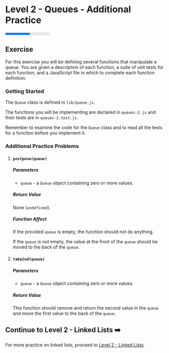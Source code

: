 # Level 2 - Queues - Additional Practice

<progress value="5" max="9"></progress>

## Exercise

For this exercise you will be defining several functions that manipulate a queue. You are given a description of each function, a suite of unit tests for each function, and a JavaScript file in which to complete each function definition.

### Getting Started

The `Queue` class is defined in `lib/queue.js`.

The functions you will be implementing are declared in `queues-2.js` and their tests are in `queues-2.test.js`.

Remember to examine the code for the `Queue` class and to read all the tests for a function before you implement it.

### Additional Practice Problems

1. #### `postpone(queue)`

   ##### Parameters

   - `queue` - a `Queue` object containing zero or more values.

   ##### Return Value

   None (`undefined`).

   ##### Function Affect

   If the provided `queue` is empty, the function should not do anything.

   If the `queue` is not empty, the value at the front of the `queue` should be moved to the back of the `queue`.

1. #### `take2nd(queue)`

   ##### Parameters

   - `queue` - a `Queue` object containing zero or more values.

   ##### Return Value

   This function should remove and return the second value in the `queue` and move the first value to the back of the `queue`.

## Continue to Level 2 - Linked Lists ➡️

For more practice on linked lists, proceed to [Level 2 - Linked Lists](linked-lists.md).

